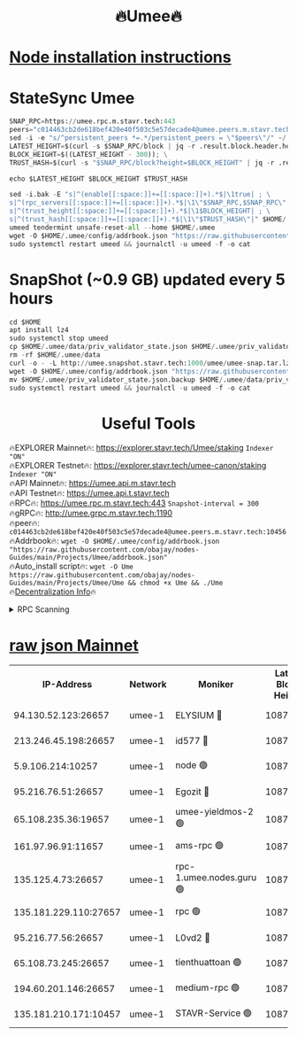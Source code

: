 <h1 align="center"> 🔥Umee🔥</h1>


[Node installation instructions](https://github.com/obajay/nodes-Guides/tree/main/Projects/Umee)
=
# StateSync Umee
```python
SNAP_RPC=https://umee.rpc.m.stavr.tech:443
peers="c014463cb2de618bef420e40f503c5e57decade4@umee.peers.m.stavr.tech:10456"
sed -i -e "s/^persistent_peers *=.*/persistent_peers = \"$peers\"/" ~/.umee/config/config.toml
LATEST_HEIGHT=$(curl -s $SNAP_RPC/block | jq -r .result.block.header.height); \
BLOCK_HEIGHT=$((LATEST_HEIGHT - 300)); \
TRUST_HASH=$(curl -s "$SNAP_RPC/block?height=$BLOCK_HEIGHT" | jq -r .result.block_id.hash)

echo $LATEST_HEIGHT $BLOCK_HEIGHT $TRUST_HASH

sed -i.bak -E "s|^(enable[[:space:]]+=[[:space:]]+).*$|\1true| ; \
s|^(rpc_servers[[:space:]]+=[[:space:]]+).*$|\1\"$SNAP_RPC,$SNAP_RPC\"| ; \
s|^(trust_height[[:space:]]+=[[:space:]]+).*$|\1$BLOCK_HEIGHT| ; \
s|^(trust_hash[[:space:]]+=[[:space:]]+).*$|\1\"$TRUST_HASH\"|" $HOME/.umee/config/config.toml
umeed tendermint unsafe-reset-all --home $HOME/.umee
wget -O $HOME/.umee/config/addrbook.json "https://raw.githubusercontent.com/obajay/nodes-Guides/main/Projects/Umee/addrbook.json"
sudo systemctl restart umeed && journalctl -u umeed -f -o cat
```
# SnapShot (~0.9 GB) updated every 5 hours
```python
cd $HOME
apt install lz4
sudo systemctl stop umeed
cp $HOME/.umee/data/priv_validator_state.json $HOME/.umee/priv_validator_state.json.backup
rm -rf $HOME/.umee/data
curl -o - -L http://umee.snapshot.stavr.tech:1000/umee/umee-snap.tar.lz4 | lz4 -c -d - | tar -x -C $HOME/.umee --strip-components 2
wget -O $HOME/.umee/config/addrbook.json "https://raw.githubusercontent.com/obajay/nodes-Guides/main/Projects/Umee/addrbook.json"
mv $HOME/.umee/priv_validator_state.json.backup $HOME/.umee/data/priv_validator_state.json
sudo systemctl restart umeed && journalctl -u umeed -f -o cat
```
 <h1 align="center"> Useful Tools</h1>

🔥EXPLORER Mainnet🔥:      https://explorer.stavr.tech/Umee/staking             `Indexer "ON"` \
🔥EXPLORER Testnet🔥:        https://explorer.stavr.tech/umee-canon/staking      `Indexer "ON"` \
🔥API Mainnet🔥:                   https://umee.api.m.stavr.tech \
🔥API Testnet🔥:                     https://umee.api.t.stavr.tech \
🔥RPC🔥:                           https://umee.rpc.m.stavr.tech:443                     `Snapshot-interval = 300` \
🔥gRPC🔥:                              http://umee.grpc.m.stavr.tech:1190 \
🔥peer🔥:                     `c014463cb2de618bef420e40f503c5e57decade4@umee.peers.m.stavr.tech:10456` \
🔥Addrbook🔥:    ```wget -O $HOME/.umee/config/addrbook.json "https://raw.githubusercontent.com/obajay/nodes-Guides/main/Projects/Umee/addrbook.json"``` \
🔥Auto_install script🔥: ```wget -O Ume https://raw.githubusercontent.com/obajay/nodes-Guides/main/Projects/Umee/Ume && chmod +x Ume && ./Ume``` \
🔥[Decentralization Info](https://github.com/obajay/StateSync-snapshots/tree/main/Projects/Umee/Decentralization)🔥

<details>
<summary>RPC Scanning</summary>

<h2 align="center"> We scan nodes in real time every 4 hours. And we provide the final result of RPC endpoints.
We cannot influence the operation of these nodes in any way. </h2>


```python
If Voting Power is higher than 0 --> then the Node is a validator of the network and may be subject to attack and be a potential threat to the chain.
```
```python
We marked such validators with a red symbol
```

</details>

[raw json Mainnet](https://rpc-check.umeem.stavr.tech/umeem/rpc-umeem-result.json)
=



<table><tr><th>IP-Address</th><th>Network</th><th>Moniker</th><th>Latest Block Height</th><th>Earliest Block Height</th><th>Catching Up</th><th>Tx Index</th><th>Voting Power</th><th>Scan Time</th></tr><tr><td>94.130.52.123:26657</td><td>umee-1</td><td>ELYSIUM 🔴</td><td>10871495</td><td>3216011</td><td>False</td><td>on</td><td>23171290</td><td>2024-03-04T17:15:04.677494507UTC</td></tr><tr><td>213.246.45.198:26657</td><td>umee-1</td><td>id577 🔴</td><td>10871484</td><td>7100001</td><td>False</td><td>on</td><td>35124310</td><td>2024-03-04T17:13:58.076167745UTC</td></tr><tr><td>5.9.106.214:10257</td><td>umee-1</td><td>node 🟢</td><td>10871492</td><td>7942001</td><td>False</td><td>on</td><td>0</td><td>2024-03-04T17:14:43.775581988UTC</td></tr><tr><td>95.216.76.51:26657</td><td>umee-1</td><td>Egozit 🔴</td><td>10871495</td><td>8262001</td><td>False</td><td>off</td><td>38498173</td><td>2024-03-04T17:15:04.416687406UTC</td></tr><tr><td>65.108.235.36:19657</td><td>umee-1</td><td>umee-yieldmos-2 🟢</td><td>10871477</td><td>9575548</td><td>False</td><td>on</td><td>0</td><td>2024-03-04T17:13:16.647155703UTC</td></tr><tr><td>161.97.96.91:11657</td><td>umee-1</td><td>ams-rpc 🟢</td><td>10871499</td><td>10352001</td><td>False</td><td>on</td><td>0</td><td>2024-03-04T17:15:24.264702239UTC</td></tr><tr><td>135.125.4.73:26657</td><td>umee-1</td><td>rpc-1.umee.nodes.guru 🟢</td><td>10871496</td><td>10691018</td><td>False</td><td>on</td><td>0</td><td>2024-03-04T17:15:06.975308325UTC</td></tr><tr><td>135.181.229.110:27657</td><td>umee-1</td><td>rpc 🟢</td><td>10871481</td><td>10754071</td><td>False</td><td>on</td><td>0</td><td>2024-03-04T17:13:39.419401206UTC</td></tr><tr><td>95.216.77.56:26657</td><td>umee-1</td><td>L0vd2 🔴</td><td>10871499</td><td>10771499</td><td>False</td><td>off</td><td>38454804</td><td>2024-03-04T17:15:23.998808261UTC</td></tr><tr><td>65.108.73.245:26657</td><td>umee-1</td><td>tienthuattoan 🟢</td><td>10871488</td><td>10787155</td><td>False</td><td>on</td><td>0</td><td>2024-03-04T17:14:21.080617903UTC</td></tr><tr><td>194.60.201.146:26657</td><td>umee-1</td><td>medium-rpc 🟢</td><td>10871486</td><td>10823243</td><td>False</td><td>on</td><td>0</td><td>2024-03-04T17:14:08.543668904UTC</td></tr><tr><td>135.181.210.171:10457</td><td>umee-1</td><td>STAVR-Service 🟢</td><td>10871497</td><td>10870001</td><td>False</td><td>on</td><td>0</td><td>2024-03-04T17:15:13.467137582UTC</td></tr></table>
